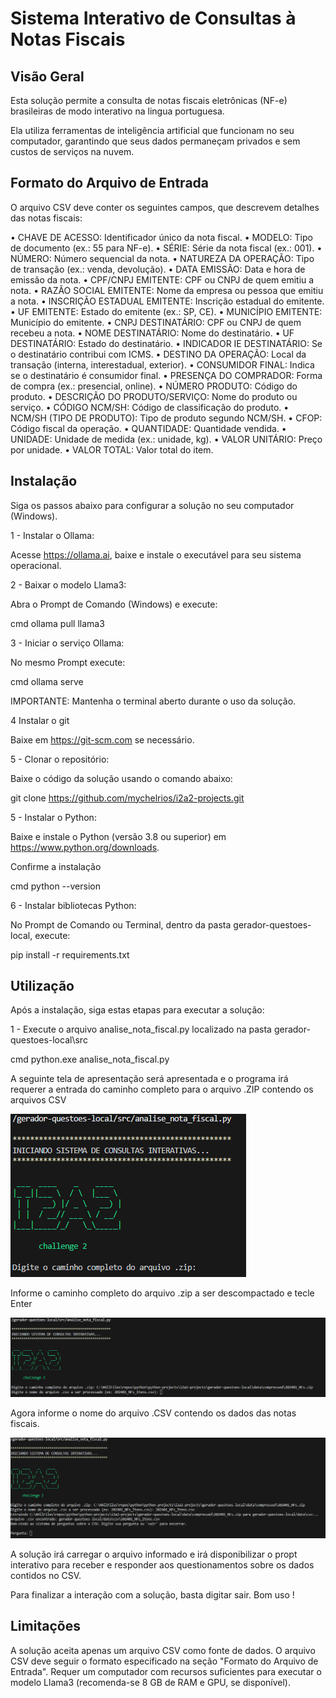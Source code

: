 # Sistema Interativo de Consultas à Notas Fiscais

## Visão Geral
Esta solução permite a consulta de notas fiscais eletrônicas (NF-e) brasileiras de modo interativo na lingua portuguesa. 

Ela utiliza ferramentas de inteligência artificial que funcionam no seu computador, garantindo que seus dados permaneçam privados e sem custos de serviços na nuvem.

## Formato do Arquivo de Entrada

O arquivo CSV deve conter os seguintes campos, que descrevem detalhes das notas fiscais:

• CHAVE DE ACESSO: Identificador único da nota fiscal.
• MODELO: Tipo de documento (ex.: 55 para NF-e).
• SÉRIE: Série da nota fiscal (ex.: 001).
• NÚMERO: Número sequencial da nota.
• NATUREZA DA OPERAÇÃO: Tipo de transação (ex.: venda, devolução).
• DATA EMISSÃO: Data e hora de emissão da nota.
• CPF/CNPJ EMITENTE: CPF ou CNPJ de quem emitiu a nota.
• RAZÃO SOCIAL EMITENTE: Nome da empresa ou pessoa que emitiu a nota.
• INSCRIÇÃO ESTADUAL EMITENTE: Inscrição estadual do emitente.
• UF EMITENTE: Estado do emitente (ex.: SP, CE).
• MUNICÍPIO EMITENTE: Município do emitente.
• CNPJ DESTINATÁRIO: CPF ou CNPJ de quem recebeu a nota.
• NOME DESTINATÁRIO: Nome do destinatário.
• UF DESTINATÁRIO: Estado do destinatário.
• INDICADOR IE DESTINATÁRIO: Se o destinatário contribui com ICMS.
• DESTINO DA OPERAÇÃO: Local da transação (interna, interestadual, exterior).
• CONSUMIDOR FINAL: Indica se o destinatário é consumidor final.
• PRESENÇA DO COMPRADOR: Forma de compra (ex.: presencial, online).
• NÚMERO PRODUTO: Código do produto.
• DESCRIÇÃO DO PRODUTO/SERVIÇO: Nome do produto ou serviço.
• CÓDIGO NCM/SH: Código de classificação do produto.
• NCM/SH (TIPO DE PRODUTO): Tipo de produto segundo NCM/SH.
• CFOP: Código fiscal da operação.
• QUANTIDADE: Quantidade vendida.
• UNIDADE: Unidade de medida (ex.: unidade, kg).
• VALOR UNITÁRIO: Preço por unidade.
• VALOR TOTAL: Valor total do item.

## Instalação

Siga os passos abaixo para configurar a solução no seu computador (Windows).

1 - Instalar o Ollama:

Acesse https://ollama.ai, baixe e instale o executável para seu sistema operacional.

2 - Baixar o modelo Llama3:

Abra o Prompt de Comando (Windows) e execute:

cmd    ollama pull llama3

3 - Iniciar o serviço Ollama:

No mesmo Prompt execute:

cmd   ollama serve

IMPORTANTE: Mantenha o terminal aberto durante o uso da solução.

4 Instalar o git

   Baixe em https://git-scm.com se necessário.

5 - Clonar o repositório:

Baixe o código da solução usando o comando abaixo:

git clone https://github.com/mychelrios/i2a2-projects.git

5 - Instalar o Python:

Baixe e instale o Python (versão 3.8 ou superior) em https://www.python.org/downloads.

Confirme a instalação 

cmd python --version

6 - Instalar bibliotecas Python:

No Prompt de Comando ou Terminal, dentro da pasta gerador-questoes-local, execute:

pip install -r requirements.txt

## Utilização

Após a instalação, siga estas etapas para executar a solução:

1 - Execute o arquivo analise_nota_fiscal.py localizado na pasta gerador-questoes-local\src

   cmd python.exe analise_nota_fiscal.py

   A seguinte tela de apresentação será apresentada e o programa irá requerer a entrada do caminho completo para o arquivo .ZIP contendo os arquivos CSV

![alt text](image-1.png)

   Informe o caminho completo do arquivo .zip a ser descompactado e tecle Enter

![alt text](image.png)
   
   Agora informe o nome do arquivo .CSV contendo os dados das notas fiscais.

![alt text](image-2.png)

   A solução irá carregar o arquivo informado e irá disponibilizar o propt interativo para receber e responder aos questionamentos sobre os dados contidos no CSV.

Para  finalizar a interação com a solução, basta digitar sair. Bom uso ! 

## Limitações

A solução aceita apenas um arquivo CSV como fonte de dados.
O arquivo CSV deve seguir o formato especificado na seção "Formato do Arquivo de Entrada".
Requer um computador com recursos suficientes para executar o modelo Llama3 (recomenda-se 8 GB de RAM e GPU, se disponível).

